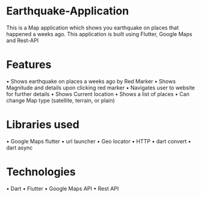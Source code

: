 # Earthquake-Application
This is a Map application which shows you earthquake on places that happened a weeks ago. This application is built using Flutter, Google Maps and Rest-API

# Features
• Shows earthquake on places a weeks ago by Red Marker
• Shows Magnitude and details upon clicking red marker
• Navigates user to website for further details
• Shows Current location
• Shows a list of places 
• Can change Map type (satellite, terrain, or plain)

# Libraries used
• Google Maps flutter
• url launcher
• Geo locator
• HTTP
• dart convert
• dart async

# Technologies
• Dart
• Flutter
• Google Maps API
• Rest API


